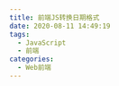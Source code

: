 ```yaml
---
title: 前端JS转换日期格式
date: 2020-08-11 14:49:19
tags: 
  - JavaScript
  - 前端
categories:
  - Web前端
---
```


